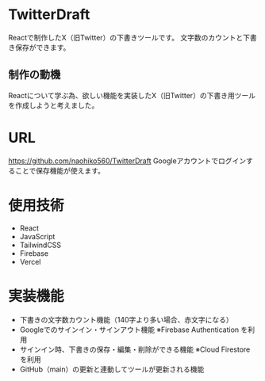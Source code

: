 # TwitterDraft
Reactで制作したX（旧Twitter）の下書きツールです。
文字数のカウントと下書き保存ができます。

## 制作の動機
Reactについて学ぶ為、欲しい機能を実装したX（旧Twitter）の下書き用ツールを作成しようと考えました。

# URL
https://github.com/naohiko560/TwitterDraft
Googleアカウントでログインすることで保存機能が使えます。

# 使用技術
- React
- JavaScript
- TailwindCSS
- Firebase
- Vercel

# 実装機能
- 下書きの文字数カウント機能（140字より多い場合、赤文字になる）
- Googleでのサインイン・サインアウト機能 ※Firebase Authentication を利用
- サインイン時、下書きの保存・編集・削除ができる機能 ※Cloud Firestore を利用
- GitHub（main）の更新と連動してツールが更新される機能
